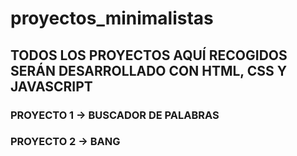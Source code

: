 # proyectos_minimalistas

## TODOS LOS PROYECTOS AQUÍ RECOGIDOS SERÁN DESARROLLADO CON HTML, CSS Y JAVASCRIPT

### PROYECTO 1 -> BUSCADOR DE PALABRAS
### PROYECTO 2 -> BANG
